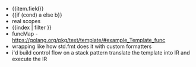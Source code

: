  - {{item.field}}
 - {{if (cond) a else b}}
 - real scopes
 - {{index | filter }}
 - funcMap - https://golang.org/pkg/text/template/#example_Template_func
 - wrapping like how std.fmt does it with custom formatters
 - i'd build control flow on a stack pattern
   translate the template into IR and execute the IR